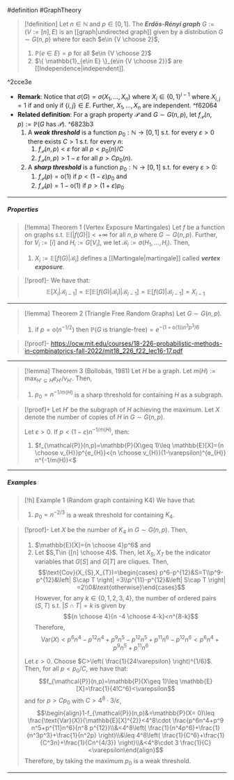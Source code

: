 #definition #GraphTheory 

> [!definition]
> Let $n\in \mathbb{N}$ and $p\in[0,1]$. The ***Erdös-Rényi graph*** $G:=(V:=[n],E)$ is an [[graph|undirected graph]] given by a distribution $G\sim G(n,p)$ where for each $e\in {V \choose 2}$, 
> 1. $\mathbb{P}(e\in E)=p$ for all $e\in {V \choose 2}$
> 2. $\{ \mathbb{1}_{e\in E} \}_{e\in {V \choose 2}}$ are [[Independence|independent]].

^2cce3e

- **Remark**: Notice that $\sigma(G)=\sigma(X_{1},\dots,X_{n})$ where $X_{i}\in \{ 0,1 \}^{i-1}$ where $X_{i,j}=1$ if and only if $\{ i,j \}\in E$. Further, $X_{1},\dots,X_{n}$ are independent.  ^f62064
- **Related definition**: For a graph property $\mathcal{P}$ and $G\sim G(n,p)$, let $f_{\mathcal{P}}(n,p):=\mathbb{P}(G\text{ has }\mathcal{P})$.  ^6823b3
	1. A ***weak threshold*** is a function $p_{0}:\mathbb{N}\to [0,1]$ s.t. for every $\varepsilon>0$ there exists $C>1$ s.t. for every $n$:
		1. $f_{\mathcal{P}}(n,p)<\varepsilon$ for all $p<p_{0}(n)/C$
		2. $f_{\mathcal{P}}(n,p)> 1-\varepsilon$ for all $p>Cp_{0}(n)$.
	2. A ***sharp threshold*** is a function $p_{0}:\mathbb{N}\to [0,1]$ s.t. for every $\varepsilon>0$:
		1. $f_{\mathcal{P}}(p)=\text{o}(1)$ if $p<(1-\varepsilon)p_{0}$ and 
		2. $f_{\mathcal{P}}(p)=1-\text{o}(1)$ if $p>(1+\varepsilon)p_{0}$
---
##### Properties

> [!lemma] Theorem 1 (Vertex Exposure Martingales)
> Let $f$ be a function on graphs s.t. $\mathbb{E}[\left| f(G) \right|]<+\infty$ for all $n,p$ where $G\sim G(n,p)$. Further, for $V_{i}:=[i]$ and $H_{i}:=G[V_{i}]$, we let $\mathcal{B}_{i}:=\sigma(H_{1},\dots,H_{i})$. Then,
> 1. $X_{i}:=\mathbb{E}[f(G)|\mathcal{B}_{i}]$ defines a [[Martingale|martingale]] called ***vertex exposure***.

> [!proof]-
> We have that: $$\mathbb{E}[X_{i}|\mathcal{B}_{i-1}]=\mathbb{E}[\mathbb{E}[f(G)|\mathcal{B}_{i}]|\mathcal{B}_{i-1}]=\mathbb{E}[f(G)|\mathcal{B}_{i-1}]=X_{i-1}$$
---
> [!lemma] Theorem 2 (Triangle Free Random Graphs)
> Let $G \sim G(n,p)$. 
> 1. if $p=\text{o}(n^{-1/2})$ then $\mathbb{P}(G\text{ is triangle-free})=e^{-(1+\text{o}(1))n^3 p^3 /6}$

> [!proof]-
> https://ocw.mit.edu/courses/18-226-probabilistic-methods-in-combinatorics-fall-2022/mit18_226_f22_lec16-17.pdf

---
> [!lemma] Theorem 3 (Bollobás, 1981)
> Let $H$ be a graph. Let $m(H):= \max_{H'\subseteq H} e_{H'} / v_{H'}$. Then, 
> 1. $p_{0}=n^{-1/m(H)}$ is a sharp threshold for containing $H$ as a subgraph.

> [!proof]+
> Let $H'$ be the subgraph of $H$ achieving the maximum. Let $X$ denote the number of copies of $H$ in $G\sim G(n,p)$. 
> 
> Let $\varepsilon>0$. If $p<(1-\varepsilon)n^{-1/m(H)}$, then: 
> 1. $f_{\mathcal{P}}(n,p)=\mathbb{P}(X\geq 1)\leq \mathbb{E}[X]={n \choose v_{H}}p^{e_{H}}<{n \choose v_{H}}(1-\varepsilon)^{e_{H}} n^{-1/m(H)}<$
---
##### Examples
> [!h] Example 1 (Random graph containing K4)
> We have that:
> 1. $p_{0}=n^{-2/3}$ is a weak threshold for containing $K_{4}$.

> [!proof]-
> Let $X$ be the number of $K_{4}$ in $G\sim G(n,p)$. Then, 
> 1. $\mathbb{E}[X]={n \choose 4}p^6$ and 
> 2. Let $S,T\in {[n] \choose 4}$. Then, let $X_{S},X_{T}$ be the indicator variables that $G[S]$ and $G[T]$ are cliques.  Then, $$\text{Cov}(X_{S},X_{T})=\begin{cases} p^6-p^{12}&S=T\\p^9-p^{12}&\left| S\cap T \right| =3\\p^{11}-p^{12}&\left| S\cap T \right| =2\\0&\text{otherwise}\end{cases}$$However, for any $k\in\{ 0,1,2,3,4 \}$, the number of ordered pairs $(S,T)$ s.t. $\left| S\cap T \right|=k$ is given by $${n \choose 4}{n -4 \choose 4-k}<n^{8-k}$$Therefore, $$\text{Var}(X)<p^6n^4-p^{12}n^4+p^9 n^5-p^{12}n^5+p^{11}n^6-p^{12}n^6<p^6n^4+p^9 n^5+p^{11}n^6$$
>    
> 
> Let $\varepsilon>0$. Choose $C>\left( \frac{1}{24\varepsilon} \right)^{1/6}$. Then, for all $p<p_{0} / C$, we have that: $$f_{\mathcal{P}}(n,p)=\mathbb{P}(X\geq 1)\leq \mathbb{E}[X]=\frac{1}{4!C^6}<\varepsilon$$and for $p>Cp_{0}$ with $C>4^8\cdot 3 / \varepsilon$, $$\begin{align}1-f_{\mathcal{P}}(n,p)&=\mathbb{P}(X= 0)\leq \frac{\text{Var}(X)}{\mathbb{E}[X]^{2}}<4^8\cdot \frac{p^6n^4+p^9 n^5+p^{11}n^6}{n^8 p^{12}}\\&<4^8\left( \frac{1}{n^4p^6}+\frac{1}{n^3p^3}+\frac{1}{n^2p} \right)\\&\leq 4^8\left( \frac{1}{C^6}+\frac{1}{C^3n}+\frac{1}{Cn^{4/3}} \right)\\&<4^8\cdot 3 \frac{1}{C}<\varepsilon\end{align}$$Therefore, by taking the maximum $p_{0}$ is a weak threshold.
---
